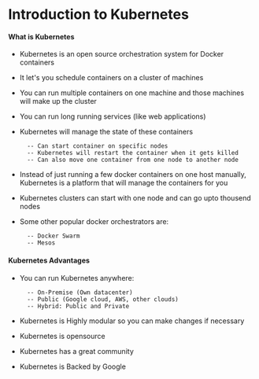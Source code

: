 # Introduction to Kubernetes


#### What is Kubernetes

* Kubernetes is an open source orchestration system for Docker containers
* It let's you schedule containers on a cluster of machines
* You can run multiple containers on one machine and those machines will make up the cluster
* You can run long running services (like web applications)
* Kubernetes will manage the state of these containers

        -- Can start container on specific nodes
        -- Kubernetes will restart the container when it gets killed
        -- Can also move one container from one node to another node
        
* Instead of just running a few docker containers on one host manually, Kubernetes is a platform that will manage the containers for you
* Kubernetes clusters can start with one node and can go upto thousend nodes
* Some other popular docker orchestrators are:

        -- Docker Swarm
        -- Mesos

#### Kubernetes Advantages

* You can run Kubernetes anywhere:

        -- On-Premise (Own datacenter)
        -- Public (Google cloud, AWS, other clouds)
        -- Hybrid: Public and Private
        
* Kubernetes is Highly modular so you can make changes if necessary
* Kubernetes is opensource
* Kubernetes has a great community
* Kubernetes is Backed by Google



